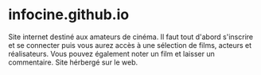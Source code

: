 # infocine.github.io

Site internet destiné aux amateurs de cinéma. 
Il faut tout d'abord s'inscrire et se connecter puis vous aurez accès à une sélection de films, acteurs et réalisateurs.
Vous pouvez également noter un film et laisser un commentaire.
Site hérbergé sur le web.
